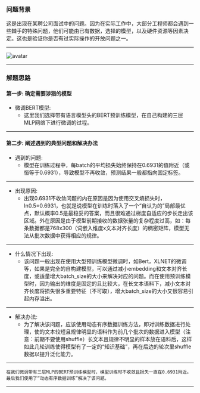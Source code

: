 


### 问题背景


这是出现在某聘公司面试中的问题。因为在实际工作中，大部分工程师都会遇到一些棘手的特殊问题，他们可能由已有数据，选择的模型，以及硬件资源等因素决定。这也是验证你是否有过实际操作的开放问题之一。

---

![avatar](https://github.com/AITutorials/manuals/blob/master/img/bert1.png)

---

### 解题思路


#### 第一步: 确定需要涉猎的模型

* 微调BERT模型:
	* 这里我们选择带有语言模型头的BERT预训练模型，在自己构建的三层MLP网络下进行微调的过程。


---

#### 第二步: 阐述遇到的典型问题和解决办法

* 遇到的问题:
	* 模型在训练过程中，每batch的平均损失始终保持在0.6931的值附近（或恒等于0.6931），导致模型不再收敛，预测结果一般都指向固定标签。

---

* 出现原因:
	* 出现0.6931不收敛问题的内在原因是因为使用交叉熵损失时，In0.5=0.6931，也就是说模型在训练时落入了一个“自认为的”局部最优点，默认概率0.5是最稳妥的答案，而且很难通过梯度自适应的步长走出该区域。外在原因是由于模型前期接收的数据张量的复杂程度过高，如：每条数据都是768x300（词嵌入维度x文本对齐长度）的稠密矩阵，模型无法从批次数据中获得相应的规律。

---

* 什么情况下出现:
	* 该问题一般出现在使用大型预训练模型微调时，如Bert，XLNET的微调等，如果是完全的自构建模型，可以通过减小embedding和文本对齐长度，或适量增大batch_size的大小来解决对应的问题。而在使用预训练模型时，因为输出的维度是固定的且比较大，在长文本语料下，减小文本对齐长度将损失很多重要特征（不可取），增大batch_size的大小又很容易引起内存溢出。


---

* 解决办法:
	* 为了解决该问题，应该使用动态有序数据训练方法，即对训练数据进行处理，使的文本较短且规律明显的语料作为前几个批次的数据进入模型（注意：前期不要使用shuffle）长文本且规律不明显的样本放在语料后，这样如此几轮训练使得模型有了一定的“知识基础”，再在后边的轮次里shuffle数据以提升泛化能力。


---

    在我们微调带有三层MLP的BERT预训练模型时，模型训练时不收敛且损失一直在0.6931附近。最后我们使用了“动态有序数据训练”解决了该问题。

---



